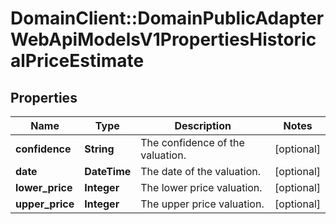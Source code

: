 # DomainClient::DomainPublicAdapterWebApiModelsV1PropertiesHistoricalPriceEstimate

## Properties
Name | Type | Description | Notes
------------ | ------------- | ------------- | -------------
**confidence** | **String** | The confidence of the valuation. | [optional] 
**date** | **DateTime** | The date of the valuation. | [optional] 
**lower_price** | **Integer** | The lower price valuation. | [optional] 
**upper_price** | **Integer** | The upper price valuation. | [optional] 


